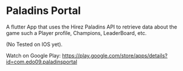 # Paladins Portal

A flutter App that uses the Hirez Paladins API to retrieve data about the game such a Player profile, Champions, LeaderBoard, etc. 

(No Tested on IOS yet).

Watch on Google Play: https://play.google.com/store/apps/details?id=com.edo09.paladinsportal
